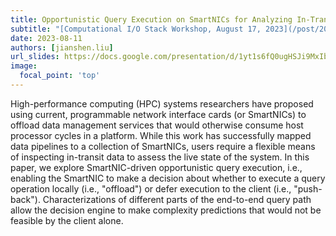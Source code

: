 ```yaml
---
title: Opportunistic Query Execution on SmartNICs for Analyzing In-Transit Data
subtitle: "[Computational I/O Stack Workshop, August 17, 2023](/post/20230718-aug17/)"
date: 2023-08-11
authors: [jianshen.liu]
url_slides: https://docs.google.com/presentation/d/1yt1s6fQ0ugHSJi9MxIbr4KkK3Gyns2J16hqX1Lj1hgY/edit#slide=id.g23baeb98e7b_0_253
image:
  focal_point: 'top'
---
```


High-performance computing (HPC) systems researchers have proposed using current, programmable network interface cards (or SmartNICs) to offload data management services that would otherwise consume host processor cycles in a platform. While this work has successfully mapped data pipelines to a collection of SmartNICs, users require a flexible means of inspecting in-transit data to assess the live state of the system. In this paper, we explore SmartNIC-driven opportunistic query execution, i.e., enabling the SmartNIC to make a decision about whether to execute a query operation locally (i.e., "offload") or defer execution to the client (i.e., "push-back"). Characterizations of different parts of the end-to-end query path allow the decision engine to make complexity predictions that would not be feasible by the client alone.